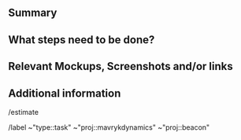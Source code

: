 <!---
1. Before opening a new issue, make sure it isn't a duplicate.

2. Include the name of the affected component, eg: account-transaction-list or scan-address

3. Fill all proposed paragraphs (even with NA, if nothing available)
--->

## Summary

<!--- Summarize the task concisely. --->

## What steps need to be done?

<!--- If it makes sense, list all necessary steps as a tasklist with checkboxes. --->

## Relevant Mockups, Screenshots and/or links

<!--- Paste or link any relevant mockups or screenshot that help to solve the task. --->

## Additional information

<!--- anything that might be important for whoever works with this issue.  --->

<!--- --------------------------------------------------- --->

<!--- if you already know, please add an estimate eg. 2h or 1d, else leave it as it is--->

/estimate

<!--- these standard labels will be added to this issue, leave it as it is --->

/label ~"type::task" ~"proj::mavrykdynamics" ~"proj::beacon"
